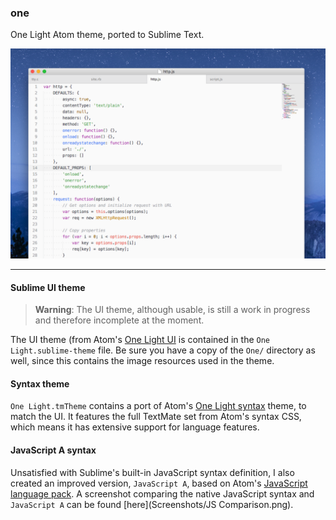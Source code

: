 ### one

One Light Atom theme, ported to Sublime Text.

![](Screenshots/Top.png)

---

#### Sublime UI theme

> **Warning**: The UI theme, although usable, is still a work in progress and therefore incomplete at the moment.

The UI theme (from Atom's [One Light UI](https://github.com/atom/one-light-ui) is contained in the `One Light.sublime-theme` file. Be sure you have a copy of the `One/` directory as well, since this contains the image resources used in the theme.

#### Syntax theme

`One Light.tmTheme` contains a port of Atom's [One Light syntax](https://github.com/atom/one-light-syntax) theme, to match the UI. It features the full TextMate set from Atom's syntax CSS, which means it has extensive support for language features.

#### JavaScript A syntax

Unsatisfied with Sublime's built-in JavaScript syntax definition, I also created an improved version, `JavaScript A`, based on Atom's [JavaScript language pack](https://github.com/atom/language-javascript). A screenshot comparing the native JavaScript syntax and `JavaScript A` can be found [here](Screenshots/JS Comparison.png).
